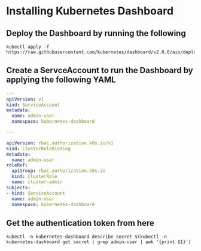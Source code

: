 # Installing Kubernetes Dashboard

## Deploy the Dashboard by running the following

```shell
kubectl apply -f https://raw.githubusercontent.com/kubernetes/dashboard/v2.0.0/aio/deploy/recommended.yaml
```

## Create a ServceAccount to run the Dashboard by applying the following YAML
```yaml
---
apiVersion: v1
kind: ServiceAccount
metadata:
  name: admin-user
  namespace: kubernetes-dashboard

---

apiVersion: rbac.authorization.k8s.io/v1
kind: ClusterRoleBinding
metadata:
  name: admin-user
roleRef:
  apiGroup: rbac.authorization.k8s.io
  kind: ClusterRole
  name: cluster-admin
subjects:
- kind: ServiceAccount
  name: admin-user
  namespace: kubernetes-dashboard
```

## Get the authentication token from here
```shell
kubectl -n kubernetes-dashboard describe secret $(kubectl -n kubernetes-dashboard get secret | grep admin-user | awk '{print $1}')
```
